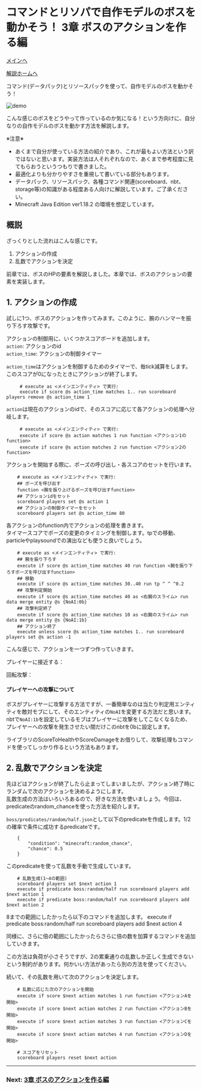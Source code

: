 # コマンドとリソパで自作モデルのボスを動かそう！  3章 ボスのアクションを作る編

[メインへ](https://github.com/Keeema-1/CustomModelEntity)

[解説ホームへ](https://github.com/Keeema-1/CustomModelEntity/blob/main/lectures/home.md)

コマンド(データパック)とリソースパックを使って、自作モデルのボスを動かそう！  

![demo](https://github.com/Keeema-1/CustomModelEntity/blob/main/materials/1.gif)

こんな感じのボスをどうやって作っているのか気になる！という方向けに、自分なりの自作モデルのボスを動かす方法を解説します。  

※注意※  
 - あくまで自分が使っている方法の紹介であり、これが最もよい方法という訳ではないと思います。実装方法は人それぞれなので、あくまで参考程度に見てもらおうというつもりで書きました。  
 - 最適化よりも分かりやすさを重視して書いている部分もあります。  
 - データパック、リソースパック、各種コマンド関連(scoreboard、nbt、storage等)の知識がある程度ある人向けに解説しています。ご了承ください。  
 - Minecraft Java Edition ver1.18.2 の環境を想定しています。

## 概説

ざっくりとした流れはこんな感じです。

1. アクションの作成
2. 乱数でアクションを決定

前章では、ボスのHPの要素を解説しました。本章では、ボスのアクションの要素を実装します。

## 1. アクションの作成

試しに1つ、ボスのアクションを作ってみます。このように、腕のハンマーを振り下ろす攻撃です。

アクションの制御用に、いくつかスコアボードを追加します。  
`action`: アクションのid  
`action_time`: アクションの制御タイマー  

`action_time`はアクションを制御するためのタイマーで、毎tick減算をします。このスコアが0になったときにアクションが終了します。

         # execute as <メインエンティティ> で実行:
         execute if score @s action_time matches 1.. run scoreboard players remove @s action_time 1

`action`は現在のアクションのidで、そのスコアに応じて各アクションの処理へ分岐します。

         # execute as <メインエンティティ> で実行:
         execute if score @s action matches 1 run function <アクション1のfunction>
         execute if score @s action matches 2 run function <アクション2のfunction>

アクションを開始する際に、ポーズの呼び出し・各スコアのセットを行います。

        # execute as <メインエンティティ> で実行:
        ## ポーズを呼び出す
        function <腕を振り上げるポーズを呼び出すfunction>
        ## アクションidをセット
        scoreboard players set @s action 1
        ## アクションの制御タイマーをセット
        scoreboard players set @s action_time 80

各アクションのfunction内でアクションの処理を書きます。  
タイマースコアでポーズの変更のタイミングを制御します。tpでの移動、particleやplaysoundでの演出なども使うと良いでしょう。

        # execute as <メインエンティティ> で実行:
        ## 腕を振り下ろす
        execute if score @s action_time matches 40 run function <腕を振り下ろすポーズを呼び出すfunction>
        ## 移動
        execute if score @s action_time matches 30..40 run tp ^ ^ ^0.2
        ## 攻撃判定開始
        execute if score @s action_time matches 40 as <右腕のスライム> run data merge entity @s {NoAI:0b}
        ## 攻撃判定終了
        execute if score @s action_time matches 10 as <右腕のスライム> run data merge entity @s {NoAI:1b}
        ## アクション終了
        execute unless score @s action_time matches 1.. run scoreboard players set @s action -1

こんな感じで、アクションを一つずつ作っていきます。

プレイヤーに接近する：

回転攻撃：


#### プレイヤーへの攻撃について

ボスがプレイヤーに攻撃する方法ですが、一番簡単なのは当たり判定用エンティティを敵対モブにして、そのエンティティの`NoAI`を変更する方法だと思います。  
nbtで`NoAI:1b`を設定しているモブはプレイヤーに攻撃をしてこなくなるため、プレイヤーへの攻撃を発生させたい間だけこのnbtを0bに設定します。  

ライブラリのScoreToHealthやScoreDamageをお借りして、攻撃処理もコマンドを使ってしっかり作るという方法もあります。  

## 2. 乱数でアクションを決定

先ほどはアクションが終了したら止まってしまいましたが、アクション終了時にランダムで次のアクションを決めるようにします。  
乱数生成の方法はいろいろあるので、好きな方法を使いましょう。今回は、predicateのrandom_chanceを使った方法を紹介します。

`boss/predicates/random/half.json`として以下のpredicateを作成します。1/2の確率で条件に成功するpredicateです。

        {
            "condition": "minecraft:random_chance",
            "chance": 0.5
        }

このpredicateを使って乱数を手動で生成しています。

        # 乱数生成(1~4の範囲)
        scoreboard players set $next action 1        
        execute if predicate boss:random/half run scoreboard players add $next action 1
        execute if predicate boss:random/half run scoreboard players add $next action 2

8までの範囲にしたかったら以下のコマンドを追加します。
        execute if predicate boss:random/half run scoreboard players add $next action 4

同様に、さらに倍の範囲にしたかったらさらに倍の数を加算するコマンドを追加していきます。

この方法は負荷が小さそうですが、2の累乗通りの乱数しか正しく生成できないという制約があります。何かいい方法があったら別の方法を使ってください。

続いて、その乱数を用いて次のアクションを決定します。
        
        # 乱数に応じた次のアクションを開始
        execute if score $next action matches 1 run function <アクションAを開始>
        execute if score $next action matches 2 run function <アクションBを開始>
        execute if score $next action matches 3 run function <アクションCを開始>
        execute if score $next action matches 4 run function <アクションDを開始>
        
        # スコアをリセット
        scoreboard players reset $next action

___
### Next: [3章 ボスのアクションを作る編](https://github.com/Keeema-1/CustomModelEntity/blob/main/lectures/lec3.md)

